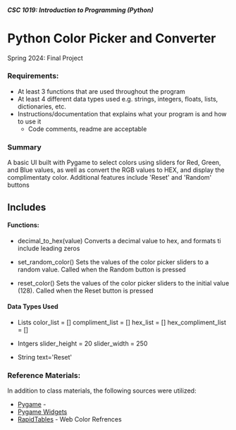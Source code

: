 #####  CSC 1019: Introduction to Programming (Python)
# Python Color Picker and Converter
Spring 2024: Final Project
### Requirements:
- At least 3 functions that are used throughout the program
- At least 4 different data types used e.g. strings, integers, floats, lists, dictionaries, etc.
- Instructions/documentation that explains what your program is and how to use it
  - Code comments, readme are acceptable


### Summary
A basic UI built with Pygame to select colors using sliders for Red, Green, and Blue values, as well as convert the RGB values to HEX, and display the complimentaty color. Additional features include 'Reset' and 'Random' buttons

## Includes

#### Functions:
- decimal_to_hex(value)
   Converts a decimal value to hex, and formats ti include leading zeros
  
- set_random_color()
   Sets the values of the color picker sliders to a random value. Called when the Random button is pressed

- reset_color()
   Sets the values of the color picker sliders to the initial value (128). Called when the Reset button is pressed

#### Data Types Used

- Lists
    color_list = []
    compliment_list = []
    hex_list = []
    hex_compliment_list = []

- Intgers
    slider_height = 20
    slider_width = 250

- String
    text='Reset' 
    




### Reference Materials:
In addition to class materials, the following sources were utilized:
- [Pygame](https://www.pygame.org/news) - 
- [Pygame Widgets](https://pygamewidgets.readthedocs.io/en/stable/)
- [RapidTables](https://www.rapidtables.com/web/color/RGB_Color.html) - Web Color Refrences


